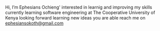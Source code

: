Hi, I’m Ephesians Ochieng'
interested in learnig and improving my skills
currently learning  software engineering at The Cooperative University of Kenya
looking forward learning new ideas
you are able reach me on ephesiansokoth@gmail.com
